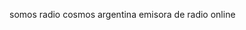 somos radio cosmos argentina
emisora de radio online

<!---
radioscosmosar/radioscosmosar is a ✨ special ✨ repository because its `README.md` (this file) appears on your GitHub profile.
You can click the Preview link to take a look at your changes.
--->
